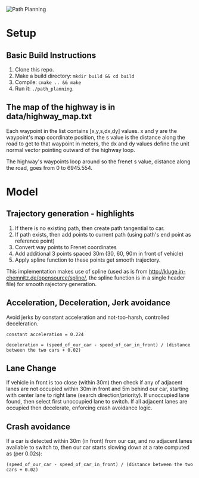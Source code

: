 

![Path Planning](img/output.gif?raw=true "path planning")




# Setup

## Basic Build Instructions

1. Clone this repo.
2. Make a build directory: `mkdir build && cd build`
3. Compile: `cmake .. && make`
4. Run it: `./path_planning`.


## The map of the highway is in data/highway_map.txt
Each waypoint in the list contains  [x,y,s,dx,dy] values. x and y are the waypoint's map coordinate position, the s value is the distance along the road to get to that waypoint in meters, the dx and dy values define the unit normal vector pointing outward of the highway loop.

The highway's waypoints loop around so the frenet s value, distance along the road, goes from 0 to 6945.554.



# Model

## Trajectory generation - highlights

1) If there is no existing path, then create path tangential to car.
2) If path exists, then add points to current path (using path's end point as reference point)
3) Convert way points to Frenet coordinates
4) Add additional 3 points spaced 30m (30, 60, 90m in front of vehicle)
5) Apply spline function to these points get smooth trajectory.


This implementation makes use of spline (used as is from http://kluge.in-chemnitz.de/opensource/spline/, the spline function is in a single header file) for smooth rajectory generation.

## Acceleration, Deceleration, Jerk avoidance

Avoid jerks by constant acceleration and not-too-harsh, controlled deceleration.

    constant acceleration = 0.224

    deceleration = (speed_of_our_car - speed_of_car_in_front) / (distance between the two cars + 0.02)


## Lane Change

If vehicle in front is too close (within 30m) then check if any of adjacent lanes are not occupied within 30m in front and 5m behind our car, starting with center lane to right lane (search direction/priority). If unoccupied lane found, then select first unoccupied lane to switch. If all adjacent lanes are occupied then decelerate, enforcing crash avoidance logic.

## Crash avoidance

If  a car is detected within 30m (in front) from our car, and no adjacent lanes available to switch to, then our car starts slowing down
at a rate computed as (per 0.02s):

    (speed_of_our_car - speed_of_car_in_front) / (distance between the two cars + 0.02)
